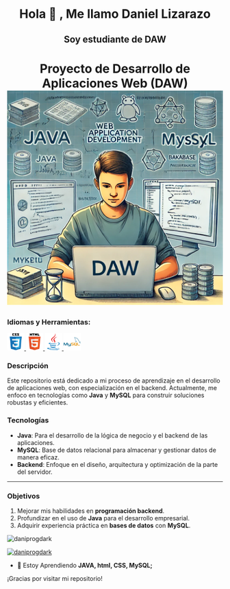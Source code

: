 <h1 align="center">Hola 👋 , Me llamo Daniel Lizarazo</h1>
<h2 align="center">Soy estudiante de DAW</h2>

<h1 align="center">Proyecto de Desarrollo de Aplicaciones Web (DAW)

<div style>
<img <align="center" src="./estudiante_daw.webp" alt="estudiante de daw" width="600" height="500" />
</div>

<h3 align="left">Idiomas y Herramientas:</h3>
<p align="left"> <a href="https://www.w3schools.com/css/" target="_blank" rel="noreferrer"> <img src="https://raw.githubusercontent.com/devicons/devicon/master/icons/css3/css3-original-wordmark.svg" alt="css3" width="40" height="40"/> </a> <a href="https://www.w3.org/html/" target="_blank" rel="noreferrer"> <img src="https://raw.githubusercontent.com/devicons/devicon/master/icons/html5/html5-original-wordmark.svg" alt="html5" width="40" height="40"/> </a> <a href="https://www.java.com" target="_blank" rel="noreferrer"> <img src="https://raw.githubusercontent.com/devicons/devicon/master/icons/java/java-original.svg" alt="java" width="40" height="40"/> </a> <a href="https://www.mysql.com/" target="_blank" rel="noreferrer"> <img src="https://raw.githubusercontent.com/devicons/devicon/master/icons/mysql/mysql-original-wordmark.svg" alt="mysql" width="40" height="40"/> </a> </p>


### Descripción
Este repositorio está dedicado a mi proceso de aprendizaje en el desarrollo de aplicaciones web, con especialización en el backend. Actualmente, me enfoco en tecnologías como **Java** y **MySQL** para construir soluciones robustas y eficientes.

### Tecnologías
- **Java**: Para el desarrollo de la lógica de negocio y el backend de las aplicaciones.
- **MySQL**: Base de datos relacional para almacenar y gestionar datos de manera eficaz.
- **Backend**: Enfoque en el diseño, arquitectura y optimización de la parte del servidor.

---

### Objetivos
1. Mejorar mis habilidades en **programación backend**.
2. Profundizar en el uso de **Java** para el desarrollo empresarial.
3. Adquirir experiencia práctica en **bases de datos** con **MySQL**.

<p align="left"> <img src="https://komarev.com/ghpvc/?username=daniprogdark&label=Profile%20views&color=0e75b6&style=flat" alt="daniprogdark" /> </p>

<p align="left"> <a href="https://github.com/ryo-ma/github-profile-trophy"><img src="https://github-profile-trophy.vercel.app/?username=daniprogdark" alt="daniprogdark" /></a> </p>

- 🔭 Estoy Aprendiendo **JAVA, html, CSS, MySQL;**

</p>

¡Gracias por visitar mi repositorio!

